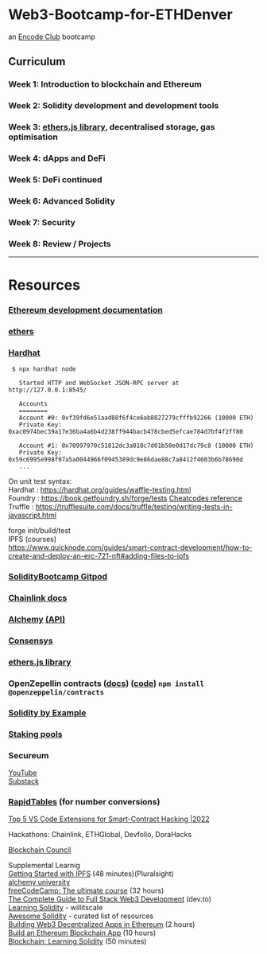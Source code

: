 # Web3-Bootcamp-for-ETHDenver
an [Encode Club](http://encode.club) bootcamp


## Curriculum

### Week 1: Introduction to blockchain and Ethereum
### Week 2: Solidity development and development tools
### Week 3: [ethers.js library](https://docs.ethers.io/), decentralised storage, gas optimisation
### Week 4: dApps and DeFi
### Week 5: DeFi continued
### Week 6: Advanced Solidity
### Week 7: Security
### Week 8: Review / Projects  

---  

# Resources  

### [Ethereum development documentation](https://ethereum.org/en/developers/docs/)  

### [ethers](https://docs.ethers.io/v5)  

### [Hardhat](https://hardhat.org/hardhat-network/docs/overview)  
```
 $ npx hardhat node
 
   Started HTTP and WebSocket JSON-RPC server at http://127.0.0.1:8545/
   
   Accounts
   ========
   Account #0: 0xf39fd6e51aad88f6f4ce6ab8827279cfffb92266 (10000 ETH)
   Private Key: 0xac0974bec39a17e36ba4a6b4d238ff944bacb478cbed5efcae784d7bf4f2ff80
   
   Account #1: 0x70997970c51812dc3a010c7d01b50e0d17dc79c8 (10000 ETH)
   Private Key: 0x59c6995e998f97a5a0044966f0945389dc9e86dae88c7a8412f4603b6b78690d
   ... 
```  
On unit test syntax:  
Hardhat : https://hardhat.org/guides/waffle-testing.html  
Foundry : https://book.getfoundry.sh/forge/tests [Cheatcodes reference](https://book.getfoundry.sh/cheatcodes)  
Truffle : https://trufflesuite.com/docs/truffle/testing/writing-tests-in-javascript.html  
  
forge init/build/test  
IPFS (courses)  
https://www.quicknode.com/guides/smart-contract-development/how-to-create-and-deploy-an-erc-721-nft#adding-files-to-ipfs  

### [SolidityBootcamp Gitpod](https://gitpod.io/#https://github.com/ExtropyIO/SolidityBootcamp)  

### [Chainlink docs](https://docs.chain.link/)  

### [Alchemy](https://docs.alchemy.com/) [(API)](https://docs.alchemy.com/reference/api-overview)  

### [Consensys](https://consensys.net/developers/)

### [ethers.js library](https://docs.ethers.io/)  

### OpenZepellin contracts ([docs](https://docs.openzeppelin.com/contracts)) ([code](https://github.com/OpenZeppelin/openzeppelin-contracts)) `npm install @openzeppelin/contracts`  

### [Solidity by Example](https://solidity-by-example.org/)  

### [Staking pools](https://ethereum.org/en/staking/pools/)  

### Secureum
[YouTube](https://www.youtube.com/c/SecureumVideos/featured)  
[Substack](https://secureum.substack.com/archive?sort=new)  

### [RapidTables](https://www.rapidtables.com/convert/number/) (for number conversions)  

[Top 5 VS Code Extensions for Smart-Contract Hacking |2022](https://medium.com/@sm4rty/top-5-vs-code-extensions-for-smart-contract-hacking-2022-528740a575c6)  

Hackathons: Chainlink, ETHGlobal, Devfolio, DoraHacks  

[Blockchain Council](https://www.blockchain-council.org/blockchain-certification/)  

Supplemental Learnig  
[Getting Started with IPFS](https://app.pluralsight.com/library/courses/ipfs-getting-started) (48 minutes)(Pluralsight)  
[alchemy university](https://university.alchemy.com/#starter-code)  
[freeCodeCamp: The ultimate course](https://www.youtube.com/watch?v=gyMwXuJrbJQ) (32 hours)  
[The Complete Guide to Full Stack Web3 Development](https://dev.to/edge-and-node/the-complete-guide-to-full-stack-web3-development-4g74) (dev.to)  
[Learning Solidity](https://github.com/willitscale/learning-solidity) - willitscale  
[Awesome Solidity](https://github.com/bkrem/awesome-solidity#official) - curated list of resources  
[Building Web3 Decentralized Apps in Ethereum](https://www.linkedin.com/learning/building-web3-decentralized-apps-in-ethereum) (2 hours)  
[Build an Ethereum Blockchain App](https://www.linkedin.com/learning/paths/build-an-ethereum-blockchain-app) (10 hours)  
[Blockchain: Learning Solidity](https://www.linkedin.com/learning/blockchain-learning-solidity) (50 minutes)  
